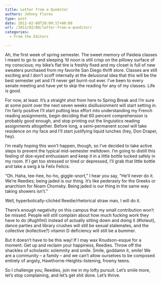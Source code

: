 ```yaml
---
title: Letter from a Queditor
authors: Johnny Flores
type: post
date: 2011-02-08T20:09:17+00:00
url: /2011/02/08/letter-from-a-queditor/
categories:
  - From the Editors

---
```

Ah, the first week of spring semester. The sweet memory of Paideia classes I meant to go to and sleeping ‘til noon is still crisp on the pillowy surface of my conscious; my bike’s flat tire is freshly fixed and my closet is full of new sweaters purchased from my favorite San Diego thrift store. Classes are still exciting and I don’t scoff internally at the delusional idea that this will be the best semester yet and I’ll never get burnt-out ever. I’ve been to every senate meeting and have yet to skip the reading for any of my classes. Life is good.

For now, at least. It’s a straight shot from here to Spring Break and I’m sure at some point over the next seven weeks disillusionment will start setting in. I’m fairly positive I’ll start putting less effort into understanding my French reading assignments, begin deciding that 60 percent comprehension is probably good enough, and stop printing out the linguistics reading assignments altogether. Before long, a semi-permanent scowl will take residence on my face and I’ll start justifying liquid lunches (hey, Don Draper, hey).

I’m really hoping this won’t happen, though, so I’ve decided to take active steps to prevent the typical mid-semester meltdown. I’m going to distill this feeling of doe-eyed enthusiasm and keep it in a little bottle tucked safely in my room. If I get too stressed or tired or depressed, I’ll grab that little bottle and take a swig à la Felix Felicis.

“Oh. Haha, tee-hee, ho-ho, giggle-snort,” I hear you say, “He’ll never do it. We’re Reedies; being jaded is our thing. It’s like pederasty for the Greeks or anarchism for Noam Chomsky. Being jaded is our thing in the same way taking showers isn’t.”

Well, hyperbolically-clichéd Reedie/rhetorical straw man, I will do it.
  
There’s enough negativity on this campus that my small contribution won’t be missed. People will still complain about how much fucking work they have to do (#ughfml) instead of actually sitting down and doing it (#lolwut), dance parties and library crushes will still be sexual stalemates, and the collective (kollective?) vitamin D deficiency will still be a bummer.

But it doesn’t have to be this way! If I may wax Knudson-esque for a moment: Get up and reclaim your happiness, Reedies. Throw off the shackles of scholastic solemnity and smile. Smile, goddamn it, smile! We are a community – a family – and we can’t allow ourselves to be composed entirely of angsty, Hawthorne-Heights-listening, frowny teens.

So I challenge you, Reedies, join me in my lofty pursuit. Let’s smile more, let’s stop complaining, and let’s get shit done. Let’s thrive.